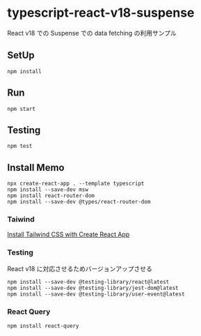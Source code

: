 # typescript-react-v18-suspense

React v18 での Suspense での data fetching の利用サンプル

## SetUp

```
npm install
```

## Run

```
npm start
```

## Testing

```
npm test
```

## Install Memo

```
npx create-react-app . --template typescript
npm install --save-dev msw
npm install react-router-dom
npm install --save-dev @types/react-router-dom
```

### Taiwind

[Install Tailwind CSS with Create React App](https://tailwindcss.com/docs/guides/create-react-app)

### Testing

React v18 に対応させるためバージョンアップさせる

```
npm install --save-dev @testing-library/react@latest
npm install --save-dev @testing-library/jest-dom@latest
npm install --save-dev @testing-library/user-event@latest
```

### React Query

```
npm install react-query
```

